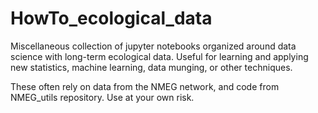 # HowTo_ecological_data

Miscellaneous collection of jupyter notebooks organized around data science with long-term ecological data. Useful for learning and applying new statistics, machine learning, data munging, or other techniques.

These often rely on data from the NMEG network, and code from NMEG_utils repository. Use at your own risk.
